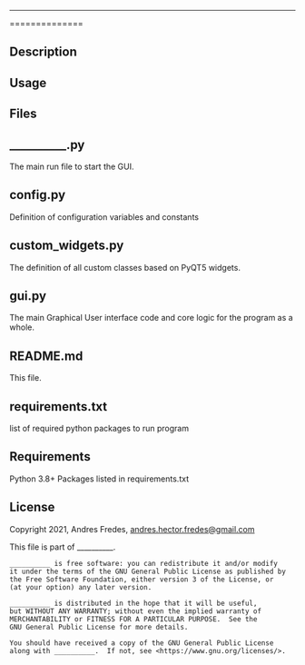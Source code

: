 __________
==============

Description
-----------


Usage
-----


Files
-----
## __________.py
The main run file to start the GUI.

## config.py
Definition of configuration variables and constants

## custom_widgets.py
The definition of all custom classes based on PyQT5 widgets.

## gui.py
The main Graphical User interface code and core logic for the program as a whole.

## README.md
This file.

## requirements.txt
list of required python packages to run program

Requirements
------------
Python 3.8+
Packages listed in requirements.txt

License
-------
Copyright 2021, Andres Fredes, <andres.hector.fredes@gmail.com>

This file is part of __________.
 
    __________ is free software: you can redistribute it and/or modify
    it under the terms of the GNU General Public License as published by
    the Free Software Foundation, either version 3 of the License, or
    (at your option) any later version.

    __________ is distributed in the hope that it will be useful,
    but WITHOUT ANY WARRANTY; without even the implied warranty of
    MERCHANTABILITY or FITNESS FOR A PARTICULAR PURPOSE.  See the
    GNU General Public License for more details.

    You should have received a copy of the GNU General Public License
    along with __________.  If not, see <https://www.gnu.org/licenses/>.
